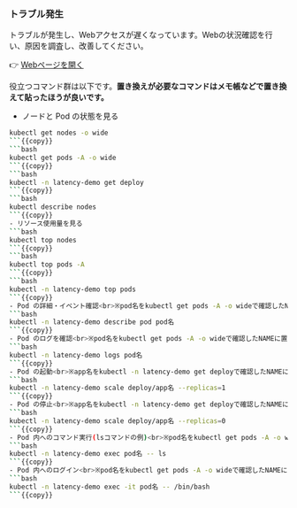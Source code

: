 ### トラブル発生
トラブルが発生し、Webアクセスが遅くなっています。Webの状況確認を行い、原因を調査し、改善してください。

👉 [Webページを開く]({{TRAFFIC_HOST1_30081}})

役立つコマンド群は以下です。**置き換えが必要なコマンドはメモ帳などで置き換えて貼ったほうが良いです。**

- ノードと Pod の状態を見る
```bash
kubectl get nodes -o wide
```{{copy}}
```bash
kubectl get pods -A -o wide
```{{copy}}
```bash
kubectl -n latency-demo get deploy
```{{copy}}
```bash
kubectl describe nodes
```{{copy}}
- リソース使用量を見る
```bash
kubectl top nodes
```{{copy}}
```bash
kubectl top pods -A
```{{copy}}
```bash
kubectl -n latency-demo top pods
```{{copy}}
- Pod の詳細・イベント確認<br>※pod名をkubectl get pods -A -o wideで確認したNAMEに置き換え
```bash
kubectl -n latency-demo describe pod pod名
```{{copy}}
- Pod のログを確認<br>※pod名をkubectl get pods -A -o wideで確認したNAMEに置き換え
```bash
kubectl -n latency-demo logs pod名
```{{copy}}
- Pod の起動<br>※app名をkubectl -n latency-demo get deployで確認したNAMEに置き換え
```bash
kubectl -n latency-demo scale deploy/app名 --replicas=1
```{{copy}}
- Pod の停止<br>※app名をkubectl -n latency-demo get deployで確認したNAMEに置き換え
```bash
kubectl -n latency-demo scale deploy/app名 --replicas=0
```{{copy}}
- Pod 内へのコマンド実行(lsコマンドの例)<br>※pod名をkubectl get pods -A -o wideで確認したNAMEに置き換え
```bash
kubectl -n latency-demo exec pod名 -- ls
```{{copy}}
- Pod 内へのログイン<br>※pod名をkubectl get pods -A -o wideで確認したNAMEに置き換え
```bash
kubectl -n latency-demo exec -it pod名 -- /bin/bash
```{{copy}}